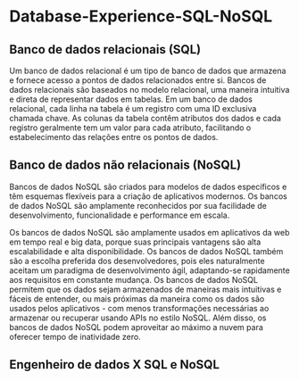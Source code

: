 # Database-Experience-SQL-NoSQL

## Banco de dados relacionais (SQL)

Um banco de dados relacional é um tipo de banco de dados que armazena e fornece acesso a pontos de dados relacionados entre si. 
Bancos de dados relacionais são baseados no modelo relacional, uma maneira intuitiva e direta de representar dados em tabelas. 
Em um banco de dados relacional, cada linha na tabela é um registro com uma ID exclusiva chamada chave. As colunas da tabela 
contêm atributos dos dados e cada registro geralmente tem um valor para cada atributo, facilitando o estabelecimento das relações 
entre os pontos de dados.

## Banco de dados não relacionais (NoSQL)

Bancos de dados NoSQL são criados para modelos de dados específicos e têm esquemas flexíveis para a criação de aplicativos modernos. 
Os bancos de dados NoSQL são amplamente reconhecidos por sua facilidade de desenvolvimento, funcionalidade e performance em escala.

Os bancos de dados NoSQL são amplamente usados em aplicativos da web em tempo real e big data, porque suas principais vantagens são 
alta escalabilidade e alta disponibilidade. Os bancos de dados NoSQL também são a escolha preferida dos desenvolvedores, pois eles 
naturalmente aceitam um paradigma de desenvolvimento ágil, adaptando-se rapidamente aos requisitos em constante mudança. 
Os bancos de dados NoSQL permitem que os dados sejam armazenados de maneiras mais intuitivas e fáceis de entender, ou mais próximas 
da maneira como os dados são usados pelos aplicativos - com menos transformações necessárias ao armazenar ou recuperar usando APIs 
no estilo NoSQL. Além disso, os bancos de dados NoSQL podem aproveitar ao máximo a nuvem para oferecer tempo de inatividade zero.


## Engenheiro de dados X SQL e NoSQL
